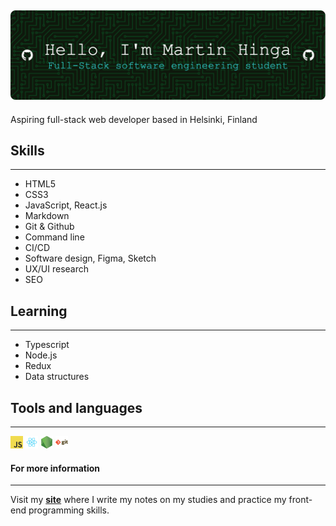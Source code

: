 ![Header](https://github.com/Martin-Hin/Martin-Hin.github.io/blob/main/github-header-image%20(1).png)
---
Aspiring full-stack web developer based in Helsinki, Finland


## Skills
---
- HTML5
- CSS3
- JavaScript, React.js 
- Markdown
- Git & Github
- Command line
- CI/CD
- Software design, Figma, Sketch
- UX/UI research
- SEO

## Learning
---
- Typescript
- Node.js
- Redux
- Data structures

## Tools and languages
---
<code><img height="20" src="https://raw.githubusercontent.com/github/explore/80688e429a7d4ef2fca1e82350fe8e3517d3494d/topics/javascript/javascript.png"></code>
<code><img height="20" src="https://raw.githubusercontent.com/github/explore/80688e429a7d4ef2fca1e82350fe8e3517d3494d/topics/react/react.png"></code>
<code><img height="20" src="https://raw.githubusercontent.com/github/explore/80688e429a7d4ef2fca1e82350fe8e3517d3494d/topics/nodejs/nodejs.png"></code>
<code><img height="20" src="https://raw.githubusercontent.com/github/explore/80688e429a7d4ef2fca1e82350fe8e3517d3494d/topics/git/git.png"></code>


#### For more information
---
Visit my **[site](https://martin-hin.github.io/studyNotes/)** where I write my notes on my studies and practice my front-end programming skills.


